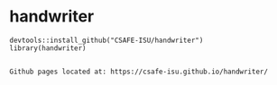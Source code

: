 # handwriter

```{r}
devtools::install_github("CSAFE-ISU/handwriter")
library(handwriter)


Github pages located at: https://csafe-isu.github.io/handwriter/
```
